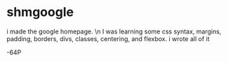 # shmgoogle
i made the google homepage. \n
I was learning some css syntax, margins, padding, borders, divs, classes, centering, and flexbox.
i wrote all of it

-64P
